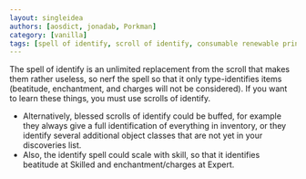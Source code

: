 ```yaml
---
layout: singleidea
authors: [aosdict, jonadab, Porkman]
category: [vanilla]
tags: [spell of identify, scroll of identify, consumable renewable principle, blessed behavior, skill scaling, CONSIDER MERGE, CONSIDER MERGE WITH #451]
---
```

The spell of identify is an unlimited replacement from the scroll that makes them rather useless, so nerf the spell so that it only type-identifies items (beatitude, enchantment, and charges will not be considered). If you want to learn these things, you must use scrolls of identify.
* Alternatively, blessed scrolls of identify could be buffed, for example they always give a full identification of everything in inventory, or they identify several additional object classes that are not yet in your discoveries list.
* Also, the identify spell could scale with skill, so that it identifies beatitude at Skilled and enchantment/charges at Expert.
